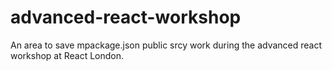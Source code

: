# advanced-react-workshop

An area to save mpackage.json
                 public
                 srcy work during the advanced react workshop at React London.